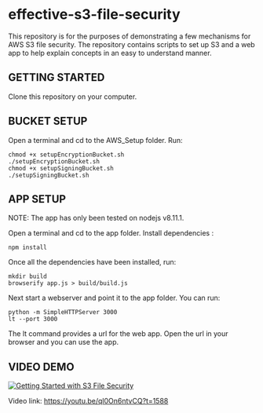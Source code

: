 effective-s3-file-security
==========================
This repository is for the purposes of demonstrating a few mechanisms for AWS S3 file security. The repository contains scripts to set up S3 and a web app to help explain concepts in an easy to understand manner.

## GETTING STARTED
Clone this repository on your computer.

## BUCKET SETUP
Open a terminal and cd to the AWS_Setup folder. Run:

    chmod +x setupEncryptionBucket.sh
    ./setupEncryptionBucket.sh
    chmod +x setupSigningBucket.sh
    ./setupSigningBucket.sh

## APP SETUP
NOTE: The app has only been tested on nodejs v8.11.1.

Open a terminal and cd to the app folder. Install dependencies :

    npm install

Once all the dependencies have been installed, run:

    mkdir build
    browserify app.js > build/build.js

Next start a webserver and point it to the app folder. You can run:

    python -m SimpleHTTPServer 3000
    lt --port 3000

The lt command provides a url for the web app. Open the url in your browser and you can use the app.


## VIDEO DEMO
[![Getting Started with S3 File Security](https://img.youtube.com/vi/ql0On6ntvCQ/0.jpg)](https://youtu.be/ql0On6ntvCQ?t=1588)

Video link: https://youtu.be/ql0On6ntvCQ?t=1588 


